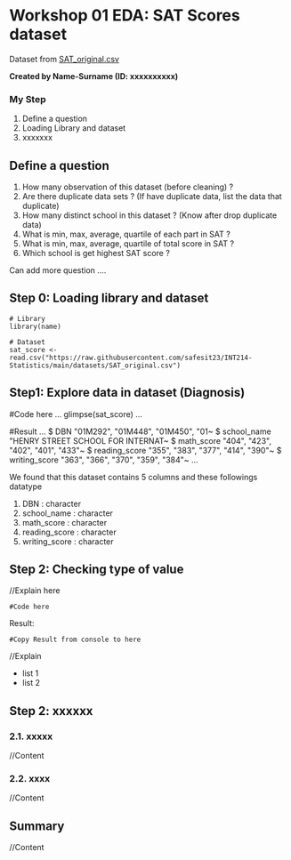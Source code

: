 # Workshop 01 EDA: SAT Scores dataset

Dataset from [SAT_original.csv](https://raw.githubusercontent.com/safesit23/INT214-Statistics/main/datasets/SAT_original.csv)

**Created by Name-Surname (ID: xxxxxxxxxx)**

### My Step
1. Define a question
2. Loading Library and dataset
3. xxxxxxx

## Define a question

1. How many observation of this dataset (before cleaning) ?
2. Are there duplicate data sets ? (If have duplicate data, list the data that duplicate)
3. How many distinct school in this dataset ? (Know after drop duplicate data)
4. What is min, max, average, quartile of each part in SAT ?
5. What is min, max, average, quartile of total score in SAT ?
6. Which school is get highest SAT score ?

Can add more question ....

## Step 0: Loading library and dataset

```
# Library
library(name)

# Dataset
sat_score <- read.csv("https://raw.githubusercontent.com/safesit23/INT214-Statistics/main/datasets/SAT_original.csv")

```

## Step1: Explore data in dataset (Diagnosis)

#Code here
...
glimpse(sat_score)
...

#Result
...
$ DBN           <chr> "01M292", "01M448", "01M450", "01~
$ school_name   <chr> "HENRY STREET SCHOOL FOR INTERNAT~
$ math_score    <chr> "404", "423", "402", "401", "433"~
$ reading_score <chr> "355", "383", "377", "414", "390"~
$ writing_score <chr> "363", "366", "370", "359", "384"~
...

We found that this dataset contains 5 columns and these followings datatype
  1. DBN : character
  2. school_name : character
  3. math_score : character
  4. reading_score : character
  5. writing_score : character
  

## Step 2: Checking type of value

//Explain here

```
#Code here
```

Result:

```
#Copy Result from console to here
```

//Explain

- list 1
- list 2

## Step 2: xxxxxx

### 2.1. xxxxx
//Content

### 2.2. xxxx
//Content

## Summary
//Content
